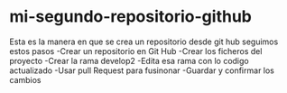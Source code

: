 # mi-segundo-repositorio-github
Esta es la manera en que se crea un repositorio desde git hub
seguimos estos pasos
-Crear un repositorio en Git Hub
-Crear los ficheros del proyecto
-Crear la rama develop2
-Edita esa rama con lo codigo actualizado
-Usar pull Request para fusinonar
-Guardar y confirmar los cambios
